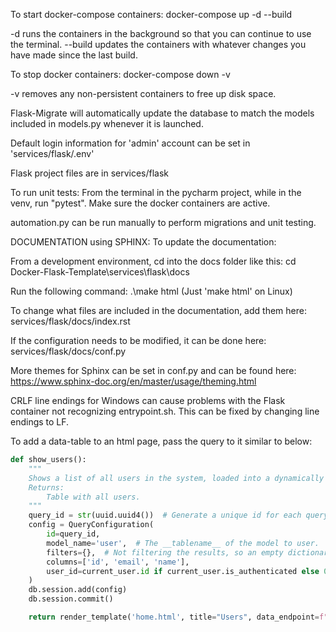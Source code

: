 To start docker-compose containers:
docker-compose up -d --build

-d runs the containers in the background so that you can continue to use the terminal.
--build updates the containers with whatever changes you have made since the last build.


To stop docker containers:
docker-compose down -v

-v removes any non-persistent containers to free up disk space.

Flask-Migrate will automatically update the database to match the models included in models.py whenever it is launched.

Default login information for 'admin' account can be set in 'services/flask/.env'

Flask project files are in services/flask

To run unit tests:
    From the terminal in the pycharm project, while in the venv, run "pytest". Make sure the docker containers are active.

automation.py can be run manually to perform migrations and unit testing.


DOCUMENTATION using SPHINX:
To update the documentation:

From a development environment, cd into the docs folder like this:
cd Docker-Flask-Template\services\flask\docs

Run the following command:
.\make html (Just 'make html' on Linux)

To change what files are included in the documentation, add them here:
services/flask/docs/index.rst

If the configuration needs to be modified, it can be done here:
services/flask/docs/conf.py

More themes for Sphinx can be set in conf.py and can be found here:
https://www.sphinx-doc.org/en/master/usage/theming.html

CRLF line endings for Windows can cause problems with the Flask container not recognizing entrypoint.sh. This can be
fixed by changing line endings to LF.

To add a data-table to an html page, pass the query to it similar to below:
```python
def show_users():
    """
    Shows a list of all users in the system, loaded into a dynamically generated table through data_loader.js.
    Returns:
        Table with all users.
    """
    query_id = str(uuid.uuid4())  # Generate a unique id for each query.
    config = QueryConfiguration(
        id=query_id,
        model_name='user',  # The __tablename__ of the model to user.
        filters={},  # Not filtering the results, so an empty dictionary is passed.
        columns=['id', 'email', 'name'],
        user_id=current_user.id if current_user.is_authenticated else 0
    )
    db.session.add(config)
    db.session.commit()

    return render_template('home.html', title="Users", data_endpoint=f"/api/data?query_id={query_id}")

```



